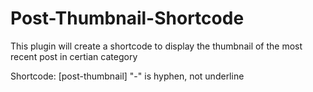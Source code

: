 # Post-Thumbnail-Shortcode
This plugin will create a shortcode to display the thumbnail of the most recent post in certian category

Shortcode: [post-thumbnail]  "-" is hyphen, not underline
